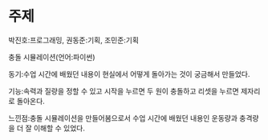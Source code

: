 # 주제
박진호:프로그래밍, 권동준:기획, 조민준:기획

충돌 시뮬레이션(언어:파이썬)

동기:수업 시간에 배웠던 내용이 현실에서 어떻게 돌아가는 것이 궁금해서 만들었다.

기능:속력과 질량을 정할 수 있고 시작을 누르면 두 원이 충돌하고 리셋을 누르면 제자리로 돌아온다.

느낀점:충돌 시뮬레이션을 만들어봄으로서 수업 시간에 배웠던 내용인 운동량과 충격량을 더 잘 이해할 수 있었다.
